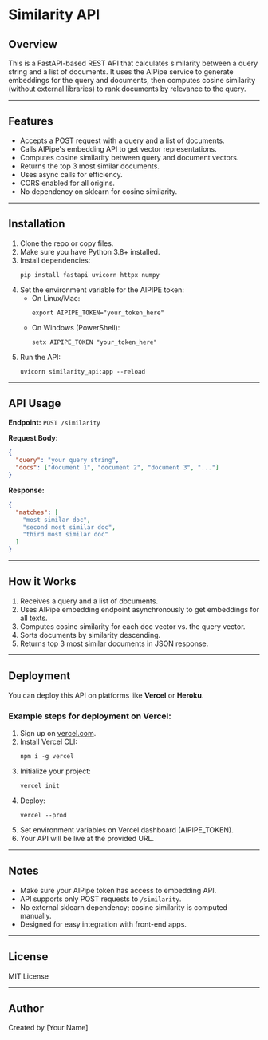 
# Similarity API

## Overview
This is a FastAPI-based REST API that calculates similarity between a query string and a list of documents. It uses the AIPipe service to generate embeddings for the query and documents, then computes cosine similarity (without external libraries) to rank documents by relevance to the query.

---

## Features
- Accepts a POST request with a query and a list of documents.
- Calls AIPipe's embedding API to get vector representations.
- Computes cosine similarity between query and document vectors.
- Returns the top 3 most similar documents.
- Uses async calls for efficiency.
- CORS enabled for all origins.
- No dependency on sklearn for cosine similarity.

---

## Installation

1. Clone the repo or copy files.
2. Make sure you have Python 3.8+ installed.
3. Install dependencies:
   ```
   pip install fastapi uvicorn httpx numpy
   ```
4. Set the environment variable for the AIPIPE token:
   - On Linux/Mac:
     ```
     export AIPIPE_TOKEN="your_token_here"
     ```
   - On Windows (PowerShell):
     ```
     setx AIPIPE_TOKEN "your_token_here"
     ```
5. Run the API:
   ```
   uvicorn similarity_api:app --reload
   ```

---

## API Usage

**Endpoint:** `POST /similarity`

**Request Body:**
```json
{
  "query": "your query string",
  "docs": ["document 1", "document 2", "document 3", "..."]
}
```

**Response:**
```json
{
  "matches": [
    "most similar doc",
    "second most similar doc",
    "third most similar doc"
  ]
}
```

---

## How it Works

1. Receives a query and a list of documents.
2. Uses AIPipe embedding endpoint asynchronously to get embeddings for all texts.
3. Computes cosine similarity for each doc vector vs. the query vector.
4. Sorts documents by similarity descending.
5. Returns top 3 most similar documents in JSON response.

---

## Deployment

You can deploy this API on platforms like **Vercel** or **Heroku**.

### Example steps for deployment on Vercel:

1. Sign up on [vercel.com](https://vercel.com).
2. Install Vercel CLI:
   ```
   npm i -g vercel
   ```
3. Initialize your project:
   ```
   vercel init
   ```
4. Deploy:
   ```
   vercel --prod
   ```
5. Set environment variables on Vercel dashboard (AIPIPE_TOKEN).
6. Your API will be live at the provided URL.

---

## Notes

- Make sure your AIPipe token has access to embedding API.
- API supports only POST requests to `/similarity`.
- No external sklearn dependency; cosine similarity is computed manually.
- Designed for easy integration with front-end apps.

---

## License

MIT License

---

## Author

Created by [Your Name]
